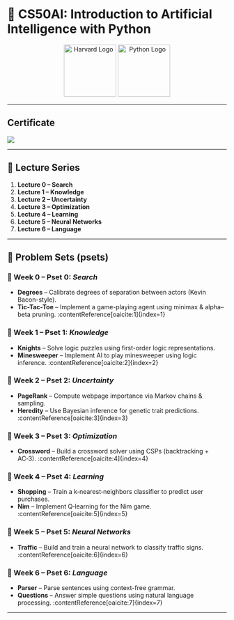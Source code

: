 # 🤖 CS50AI: Introduction to Artificial Intelligence with Python

<p align="center">
  <img src="https://upload.wikimedia.org/wikipedia/commons/thumb/c/cc/Harvard_University_coat_of_arms.svg/1200px-Harvard_University_coat_of_arms.svg.png" alt="Harvard Logo" width="120" />
  <img src="https://cdn.jsdelivr.net/gh/devicons/devicon/icons/python/python-original.svg" alt="Python Logo" width="120" />
</p>

---

## Certificate

<img src="https://certificates.cs50.io/4e430343-fe78-4a98-88f9-7f2ea30491ad.png?size=A4">

---

## 🎥 Lecture Series

1. **Lecture 0 – Search**  
2. **Lecture 1 – Knowledge**  
3. **Lecture 2 – Uncertainty**  
4. **Lecture 3 – Optimization**  
5. **Lecture 4 – Learning**  
6. **Lecture 5 – Neural Networks**  
7. **Lecture 6 – Language**

---

## 📝 Problem Sets (psets)

### 🔹 Week 0 – Pset 0: *Search*
- **Degrees** – Calibrate degrees of separation between actors (Kevin Bacon-style).  
- **Tic-Tac-Toe** – Implement a game-playing agent using minimax & alpha–beta pruning. :contentReference[oaicite:1]{index=1}

### 🔹 Week 1 – Pset 1: *Knowledge*
- **Knights** – Solve logic puzzles using first-order logic representations.  
- **Minesweeper** – Implement AI to play minesweeper using logic inference. :contentReference[oaicite:2]{index=2}

### 🔹 Week 2 – Pset 2: *Uncertainty*
- **PageRank** – Compute webpage importance via Markov chains & sampling.  
- **Heredity** – Use Bayesian inference for genetic trait predictions. :contentReference[oaicite:3]{index=3}

### 🔹 Week 3 – Pset 3: *Optimization*
- **Crossword** – Build a crossword solver using CSPs (backtracking + AC‑3). :contentReference[oaicite:4]{index=4}

### 🔹 Week 4 – Pset 4: *Learning*
- **Shopping** – Train a k‑nearest‑neighbors classifier to predict user purchases.  
- **Nim** – Implement Q‑learning for the Nim game. :contentReference[oaicite:5]{index=5}

### 🔹 Week 5 – Pset 5: *Neural Networks*
- **Traffic** – Build and train a neural network to classify traffic signs. :contentReference[oaicite:6]{index=6}

### 🔹 Week 6 – Pset 6: *Language*
- **Parser** – Parse sentences using context-free grammar.  
- **Questions** – Answer simple questions using natural language processing. :contentReference[oaicite:7]{index=7}

---